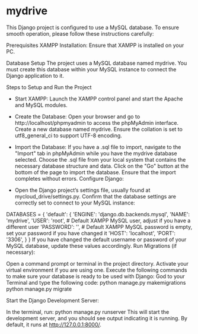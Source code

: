 # mydrive

This Django project is configured to use a MySQL database. To ensure smooth operation, please follow these instructions carefully:

Prerequisites
XAMPP Installation: Ensure that XAMPP is installed on your PC. 

Database Setup
The project uses a MySQL database named mydrive. You must create this database within your MySQL instance to connect the Django application to it.

Steps to Setup and Run the Project
- Start XAMPP: Launch the XAMPP control panel and start the Apache and MySQL modules. 
- Create the Database: Open your browser and go to http://localhost/phpmyadmin to access the phpMyAdmin interface.
Create a new database named mydrive. Ensure the collation is set to utf8_general_ci to support UTF-8 encoding.
- Import the Database: If you have a .sql file to import, navigate to the "Import" tab in phpMyAdmin while you have the mydrive database selected.
Choose the .sql file from your local system that contains the necessary database structure and data.
Click on the "Go" button at the bottom of the page to import the database. Ensure that the import completes without errors.
Configure Django:

- Open the Django project’s settings file, usually found at mycloud_drive/settings.py.
Confirm that the database settings are correctly set to connect to your MySQL instance:

DATABASES = {
    'default': {
        'ENGINE': 'django.db.backends.mysql',
        'NAME': 'mydrive',
        'USER': 'root',  # Default XAMPP MySQL user, adjust if you have a different user
        'PASSWORD': '',  # Default XAMPP MySQL password is empty, set your password if you have changed it
        'HOST': 'localhost',
        'PORT': '3306',
    }
}
If you have changed the default username or password of your MySQL database, update these values accordingly.
Run Migrations (if necessary):

Open a command prompt or terminal in the project directory.
Activate your virtual environment if you are using one.
Execute the following commands to make sure your database is ready to be used with Django:
God to your Terminal and type the following code:
python manage.py makemigrations
python manage.py migrate

Start the Django Development Server:

In the terminal, run:
python manage.py runserver
This will start the development server, and you should see output indicating it is running. By default, it runs at http://127.0.0.1:8000/.
